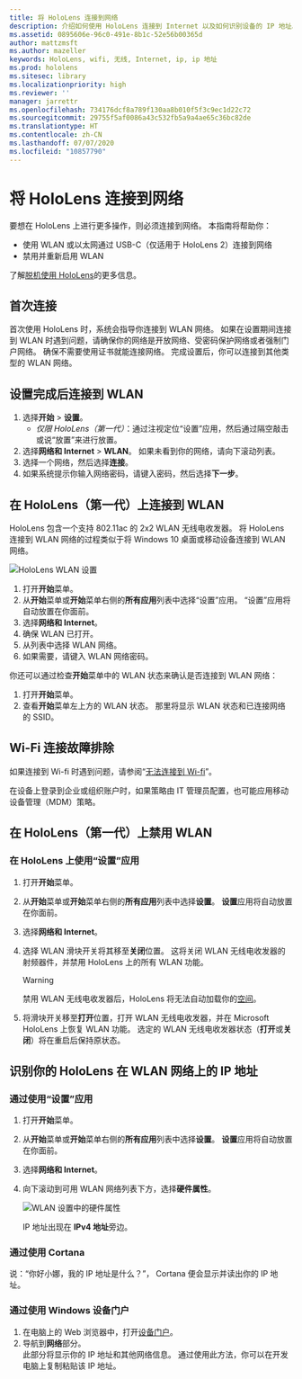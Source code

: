 ```yaml
---
title: 将 HoloLens 连接到网络
description: 介绍如何使用 HoloLens 连接到 Internet 以及如何识别设备的 IP 地址。
ms.assetid: 0895606e-96c0-491e-8b1c-52e56b00365d
author: mattzmsft
ms.author: mazeller
keywords: HoloLens, wifi, 无线, Internet, ip, ip 地址
ms.prod: hololens
ms.sitesec: library
ms.localizationpriority: high
ms.reviewer: ''
manager: jarrettr
ms.openlocfilehash: 734176dcf8a789f130aa8b010f5f3c9ec1d22c72
ms.sourcegitcommit: 29755f5af0086a43c532fb5a9a4ae65c36bc82de
ms.translationtype: HT
ms.contentlocale: zh-CN
ms.lasthandoff: 07/07/2020
ms.locfileid: "10857790"
---
```

# 将 HoloLens 连接到网络

要想在 HoloLens 上进行更多操作，则必须连接到网络。 本指南将帮助你：

- 使用 WLAN 或以太网通过 USB-C（仅适用于 HoloLens 2）连接到网络
- 禁用并重新启用 WLAN

了解[脱机使用 HoloLens](hololens-offline.md)的更多信息。

## 首次连接

首次使用 HoloLens 时，系统会指导你连接到 WLAN 网络。 如果在设置期间连接到 WLAN 时遇到问题，请确保你的网络是开放网络、受密码保护网络或者强制门户网络。 确保不需要使用证书就能连接网络。 完成设置后，你可以连接到其他类型的 WLAN 网络。

## 设置完成后连接到 WLAN

1. 选择**开始** > **设置**。
   - *仅限 HoloLens（第一代）*：通过注视定位“设置”应用，然后通过隔空敲击或说“放置”来进行放置。
1. 选择**网络和 Internet** > **WLAN**。 如果未看到你的网络，请向下滚动列表。
1. 选择一个网络，然后选择**连接**。
1. 如果系统提示你输入网络密码，请键入密码，然后选择**下一步**。

## 在 HoloLens（第一代）上连接到 WLAN

HoloLens 包含一个支持 802.11ac 的 2x2 WLAN 无线电收发器。 将 HoloLens 连接到 WLAN 网络的过程类似于将 Windows 10 桌面或移动设备连接到 WLAN 网络。

![HoloLens WLAN 设置](./images/wifi-hololens-600px.jpg)

1. 打开**开始**菜单。
1. 从**开始**菜单或**开始**菜单右侧的**所有应用**列表中选择“设置”应用。 “设置”应用将自动放置在你面前。
1. 选择**网络和 Internet**。
1. 确保 WLAN 已打开。
1. 从列表中选择 WLAN 网络。
1. 如果需要，请键入 WLAN 网络密码。

你还可以通过检查**开始**菜单中的 WLAN 状态来确认是否连接到 WLAN 网络：

1. 打开**开始**菜单。
1. 查看**开始**菜单左上方的 WLAN 状态。 那里将显示 WLAN 状态和已连接网络的 SSID。

## Wi-Fi 连接故障排除

如果连接到 Wi-fi 时遇到问题，请参阅“[无法连接到 Wi-fi](./hololens-faq.md#i-cant-connect-to-wi-fi)”。

在设备上登录到企业或组织账户时，如果策略由 IT 管理员配置，也可能应用移动设备管理（MDM）策略。

## 在 HoloLens（第一代）上禁用 WLAN

### 在 HoloLens 上使用“设置”应用

1. 打开**开始**菜单。
1. 从**开始**菜单或**开始**菜单右侧的**所有应用**列表中选择**设置**。 **设置**应用将自动放置在你面前。
1. 选择**网络和 Internet**。
1. 选择 WLAN 滑块开关将其移至**关闭**位置。 这将关闭 WLAN 无线电收发器的射频器件，并禁用 HoloLens 上的所有 WLAN 功能。

    > [!WARNING]
    > 禁用 WLAN 无线电收发器后，HoloLens 将无法自动加载你的[空间](hololens-spaces.md)。

1. 将滑块开关移至**打开**位置，打开 WLAN 无线电收发器，并在 Microsoft HoloLens 上恢复 WLAN 功能。 选定的 WLAN 无线电收发器状态（**打开**或**关闭**）将在重启后保持原状态。

## 识别你的 HoloLens 在 WLAN 网络上的 IP 地址

### 通过使用“设置”应用

1. 打开**开始**菜单。
1. 从**开始**菜单或**开始**菜单右侧的**所有应用**列表中选择**设置**。 **设置**应用将自动放置在你面前。
1. 选择**网络和 Internet**。
1. 向下滚动到可用 WLAN 网络列表下方，选择**硬件属性**。

    ![WLAN 设置中的硬件属性](./images/wifi-hololens-hwdetails.jpg)

   IP 地址出现在 **IPv4 地址**旁边。

### 通过使用 Cortana

说：“你好小娜，我的 IP 地址是什么？”， Cortana 便会显示并读出你的 IP 地址。

### 通过使用 Windows 设备门户

1. 在电脑上的 Web 浏览器中，打开[设备门户](/windows/mixed-reality/using-the-windows-device-portal.md#networking)。
1. 导航到**网络**部分。  
   此部分将显示你的 IP 地址和其他网络信息。 通过使用此方法，你可以在开发电脑上复制粘贴该 IP 地址。
